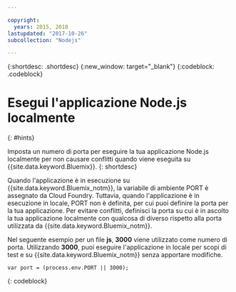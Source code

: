 ```yaml
---

copyright:
  years: 2015, 2018
lastupdated: "2017-10-26"
subcollection: "Nodejs"

---
```


{:shortdesc: .shortdesc}
{:new_window: target="_blank"}
{:codeblock: .codeblock}


# Esegui l'applicazione Node.js localmente
{: #hints}

Imposta un numero di porta per eseguire la tua applicazione Node.js localmente per non causare conflitti quando viene eseguita su {{site.data.keyword.Bluemix}}.
{: shortdesc}

Quando l'applicazione è in esecuzione su {{site.data.keyword.Bluemix_notm}}, la variabile di ambiente PORT è assegnato da Cloud Foundry. Tuttavia, quando l'applicazione è in esecuzione in locale, PORT non è definita, per cui puoi definire la porta per la tua applicazione. Per evitare conflitti, definisci la porta su cui è in ascolto la tua applicazione localmente con qualcosa di diverso rispetto alla porta utilizzata da {{site.data.keyword.Bluemix_notm}}.

Nel seguente esempio per un file **js**, **3000** viene utilizzato come numero di porta. Utilizzando **3000**, puoi eseguire l'applicazione in locale per scopi di test e su {{site.data.keyword.Bluemix_notm}} senza apportare modifiche.

```
var port = (process.env.PORT || 3000);
```
{: codeblock}
